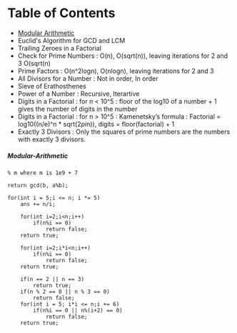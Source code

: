# Table of Contents

 - [Modular Arithmetic](#Modular-Arithmetic)
 - Euclid's Algorithm for GCD and LCM
 - Trailing Zeroes in a Factorial
 - Check for Prime Numbers :  O(n), O(sqrt(n)), leaving iterations for 2 and 3 O(sqrt(n)
 - Prime Factors : O(n^2logn), O(nlogn), leaving iterations for 2 and 3
 - All Divisors for a Number : Not in order, In order
 - Sieve of Erathosthenes
 - Power of a Number : Recursive, Iterartive
 - Digits in a Factorial : for n < 10^5 : floor of the log10 of a number + 1 gives the number of digits in the number
 - Digits in a Factorial : for n > 10^5 : Kamenetsky’s formula : Factorial = log10((n/e)^n * sqrt(2*pi*n)), digits = floor(factorial) + 1
 - Exactly 3 Divisors : Only the squares of prime numbers are the numbers with exactly 3 divisors.



##### Modular-Arithmetic
```
% m where m is 1e9 + 7
```

```
return gcd(b, a%b);
```

```
for(int i = 5;i <= n; i *= 5)
    ans += n/i;
```

```
    for(int i=2;i<n;i++)
        if(n%i == 0)
            return false;
    return true;
```

```
    for(int i=2;i*i<n;i++)
        if(n%i == 0)
            return false;
    return true;
```

```
    if(n == 2 || n == 3)
        return true;
    if(n % 2 == 0 || n % 3 == 0)
        return false;
    for(int i = 5; i*i <= n;i += 6)
        if(n%i == 0 || n%(i+2) == 0)
            return false;
    return true;
```
